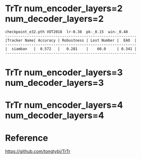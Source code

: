 # TrTr num_encoder_layers=2 num_decoder_layers=2
```
checkpoint_e32.pth VOT2018  lr-0.38  pk-_0.15  win-_0.48
------------------------------------------------------------
|Tracker Name| Accuracy | Robustness | Lost Number |  EAO  |
------------------------------------------------------------
|  siamban   |  0.572   |   0.281    |    60.0     | 0.341 |
------------------------------------------------------------
```
# TrTr num_encoder_layers=3   num_decoder_layers=3


# TrTr num_encoder_layers=4   num_decoder_layers=4

# Reference

https://github.com/tongtybj/TrTr
